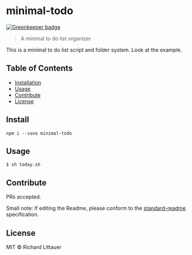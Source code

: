 # minimal-todo

[![Greenkeeper badge](https://badges.greenkeeper.io/RichardLitt/minimal-todo.svg)](https://greenkeeper.io/)

> A minimal to do list organizer

This is a minimal to do list script and folder system. Look at the example.

## Table of Contents

- [Installation](#installation)
- [Usage](#usage)
- [Contribute](#contribute)
- [License](#license)

## Install

```
npm i --save minimal-todo
```

## Usage

```
$ sh today.sh
```

## Contribute

PRs accepted.

Small note: If editing the Readme, please conform to the [standard-readme](https://github.com/RichardLitt/standard-readme) specification.

## License

MIT © Richard Littauer
